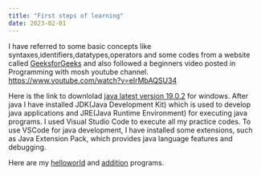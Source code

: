 ```yaml
---
title: "First steps of learning"
date: 2023-02-01
---
```

I have referred to some basic concepts like syntaxes,identifiers,datatypes,operators and some codes from a website called [GeeksforGeeks](https://www.geeksforgeeks.org/java/) and also followed a beginners video posted in Programming with mosh youtube channel.
https://www.youtube.com/watch?v=eIrMbAQSU34

Here is the link to downlolad [java latest version 19.0.2](https://javadl.oracle.com/webapps/download/AutoDL?BundleId=247947_0ae14417abb444ebb02b9815e2103550) for windows.
After java I have installed JDK(Java Development Kit) which is used to develop java applications and JRE(Java Runtime Environment) for executing java programs. I used Visual Studio Code to execute all my practice codes. To use VSCode for java development, I have installed some extensions, such as Java Extension Pack, which provides java language features and debugging.

Here are my [helloworld](https://github.com/Srihitha2/Software-Engineering/blob/main/codes/helloworld.java) and [addition](https://github.com/Srihitha2/Software-Engineering/blob/main/codes/Addition.java) programs.


